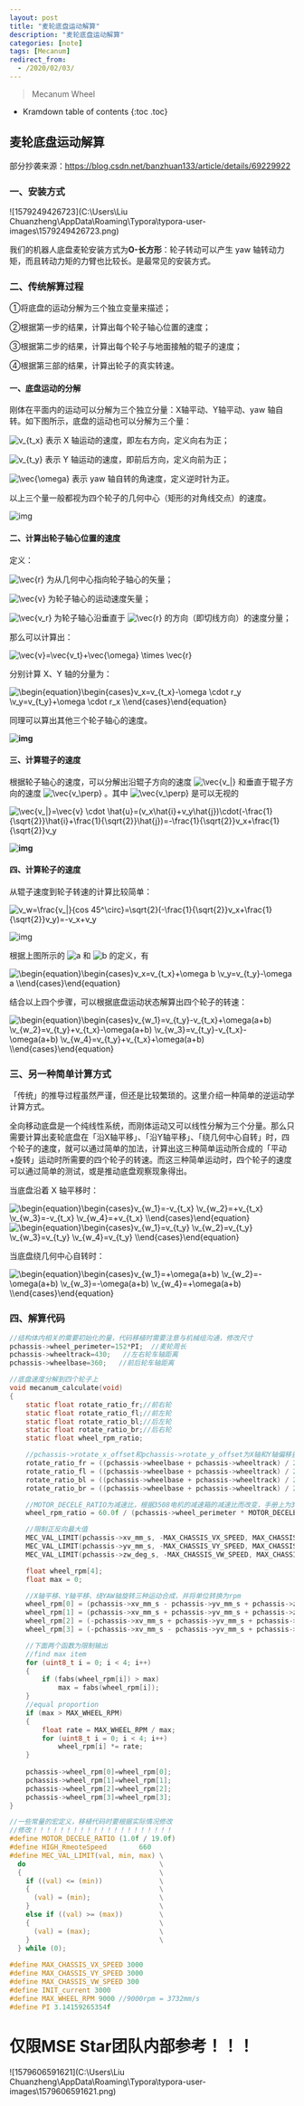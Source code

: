 ```yaml
---
layout: post
title: "麦轮底盘运动解算"
description: "麦轮底盘运动解算"
categories: [note]
tags: [Mecanum]
redirect_from:
  - /2020/02/03/
---
```


> Mecanum Wheel

* Kramdown table of contents
{:toc .toc}
## 麦轮底盘运动解算

部分抄袭来源：https://blog.csdn.net/banzhuan133/article/details/69229922

### 一、安装方式

![1579249426723](C:\Users\Liu Chuanzheng\AppData\Roaming\Typora\typora-user-images\1579249426723.png)

我们的机器人底盘麦轮安装方式为**O-长方形**：轮子转动可以产生 yaw 轴转动力矩，而且转动力矩的力臂也比较长。是最常见的安装方式。

### 二、传统解算过程

①将底盘的运动分解为三个独立变量来描述；

②根据第一步的结果，计算出每个轮子轴心位置的速度；

③根据第二步的结果，计算出每个轮子与地面接触的辊子的速度；

④根据第三部的结果，计算出轮子的真实转速。

#### 一、底盘运动的分解

刚体在平面内的运动可以分解为三个独立分量：X轴平动、Y轴平动、yaw 轴自转。如下图所示，底盘的运动也可以分解为三个量：

![v_{t_x}](http://zhihu.com/equation?tex=v_%7Bt_x%7D) 表示 X 轴运动的速度，即左右方向，定义向右为正；

![v_{t_y}](http://zhihu.com/equation?tex=v_%7Bt_y%7D) 表示 Y 轴运动的速度，即前后方向，定义向前为正；

![\vec{\omega}](http://zhihu.com/equation?tex=+%5Cvec%7B%5Comega%7D) 表示 yaw 轴自转的角速度，定义逆时针为正。

以上三个量一般都视为四个轮子的几何中心（矩形的对角线交点）的速度。

![img](https://img-blog.csdn.net/20170405153514234?watermark/2/text/aHR0cDovL2Jsb2cuY3Nkbi5uZXQvYmFuemh1YW4xMzM=/font/5a6L5L2T/fontsize/400/fill/I0JBQkFCMA==/dissolve/70/gravity/Center)

#### 二、计算出轮子轴心位置的速度

定义：

![\vec{r}](http://zhihu.com/equation?tex=%5Cvec%7Br%7D) 为从几何中心指向轮子轴心的矢量；

![\vec{v}](http://zhihu.com/equation?tex=%5Cvec%7Bv%7D) 为轮子轴心的运动速度矢量；

![\vec{v_r}](http://zhihu.com/equation?tex=%5Cvec%7Bv_r%7D) 为轮子轴心沿垂直于 ![\vec{r}](http://zhihu.com/equation?tex=%5Cvec%7Br%7D) 的方向（即切线方向）的速度分量；

那么可以计算出：

![\vec{v}=\vec{v_t}+\vec{\omega} \times \vec{r}](http://zhihu.com/equation?tex=%5Cvec%7Bv%7D%3D%5Cvec%7Bv_t%7D%2B%5Cvec%7B%5Comega%7D+%5Ctimes+%5Cvec%7Br%7D)

分别计算 X、Y 轴的分量为：

![\begin{equation}\begin{cases}v_x=v_{t_x}-\omega \cdot r_y \\v_y=v_{t_y}+\omega \cdot r_x \\\end{cases}\end{equation}](http://zhihu.com/equation?tex=%5Cbegin%7Bequation%7D%0A%5Cbegin%7Bcases%7D%0Av_x%3Dv_%7Bt_x%7D-%5Comega+%5Ccdot+r_y+%5C%5C%0Av_y%3Dv_%7Bt_y%7D%2B%5Comega+%5Ccdot+r_x+%5C%5C%0A%5Cend%7Bcases%7D%0A%5Cend%7Bequation%7D)

同理可以算出其他三个轮子轴心的速度。

**![img](https://img-blog.csdn.net/20170405153524139?watermark/2/text/aHR0cDovL2Jsb2cuY3Nkbi5uZXQvYmFuemh1YW4xMzM=/font/5a6L5L2T/fontsize/400/fill/I0JBQkFCMA==/dissolve/70/gravity/Center)**

#### 三、计算辊子的速度

根据轮子轴心的速度，可以分解出沿辊子方向的速度 ![\vec{v_\|}](http://zhihu.com/equation?tex=%5Cvec%7Bv_%5C%7C%7D) 和垂直于辊子方向的速度 ![\vec{v_\perp}](http://zhihu.com/equation?tex=%5Cvec%7Bv_%5Cperp%7D) 。其中 ![\vec{v_\perp}](http://zhihu.com/equation?tex=+%5Cvec%7Bv_%5Cperp%7D) 是可以无视的

![\vec{v_\|}=\vec{v} \cdot \hat{u}=(v_x\hat{i}+v_y\hat{j})\cdot(-\frac{1}{\sqrt{2}}\hat{i}+\frac{1}{\sqrt{2}}\hat{j})=-\frac{1}{\sqrt{2}}v_x+\frac{1}{\sqrt{2}}v_y](http://zhihu.com/equation?tex=%5Cvec%7Bv_%5C%7C%7D%3D%5Cvec%7Bv%7D+%5Ccdot+%5Chat%7Bu%7D%3D%28v_x%5Chat%7Bi%7D%2Bv_y%5Chat%7Bj%7D%29%5Ccdot%28-%5Cfrac%7B1%7D%7B%5Csqrt%7B2%7D%7D%5Chat%7Bi%7D%2B%5Cfrac%7B1%7D%7B%5Csqrt%7B2%7D%7D%5Chat%7Bj%7D%29%3D-%5Cfrac%7B1%7D%7B%5Csqrt%7B2%7D%7Dv_x%2B%5Cfrac%7B1%7D%7B%5Csqrt%7B2%7D%7Dv_y)

**![img](https://img-blog.csdn.net/20170405153530406?watermark/2/text/aHR0cDovL2Jsb2cuY3Nkbi5uZXQvYmFuemh1YW4xMzM=/font/5a6L5L2T/fontsize/400/fill/I0JBQkFCMA==/dissolve/70/gravity/Center)**

#### 四、计算轮子的速度

从辊子速度到轮子转速的计算比较简单：

![v_w=\frac{v_\|}{cos 45^\circ}=\sqrt{2}(-\frac{1}{\sqrt{2}}v_x+\frac{1}{\sqrt{2}}v_y)=-v_x+v_y](http://zhihu.com/equation?tex=v_w%3D%5Cfrac%7Bv_%5C%7C%7D%7Bcos+45%5E%5Ccirc%7D%3D%5Csqrt%7B2%7D%28-%5Cfrac%7B1%7D%7B%5Csqrt%7B2%7D%7Dv_x%2B%5Cfrac%7B1%7D%7B%5Csqrt%7B2%7D%7Dv_y%29%3D-v_x%2Bv_y)

![img](https://img-blog.csdn.net/20170405153535967?watermark/2/text/aHR0cDovL2Jsb2cuY3Nkbi5uZXQvYmFuemh1YW4xMzM=/font/5a6L5L2T/fontsize/400/fill/I0JBQkFCMA==/dissolve/70/gravity/Center)

根据上图所示的 ![a](http://zhihu.com/equation?tex=a) 和 ![b](http://zhihu.com/equation?tex=b) 的定义，有

![\begin{equation}\begin{cases}v_x=v_{t_x}+\omega b \\v_y=v_{t_y}-\omega a \\\end{cases}\end{equation}](http://zhihu.com/equation?tex=%5Cbegin%7Bequation%7D%0A%5Cbegin%7Bcases%7D%0Av_x%3Dv_%7Bt_x%7D%2B%5Comega+b+%5C%5C%0Av_y%3Dv_%7Bt_y%7D-%5Comega+a+%5C%5C%0A%5Cend%7Bcases%7D%0A%5Cend%7Bequation%7D)

结合以上四个步骤，可以根据底盘运动状态解算出四个轮子的转速：

![\begin{equation}\begin{cases}v_{w_1}=v_{t_y}-v_{t_x}+\omega(a+b) \\v_{w_2}=v_{t_y}+v_{t_x}-\omega(a+b) \\v_{w_3}=v_{t_y}-v_{t_x}-\omega(a+b) \\v_{w_4}=v_{t_y}+v_{t_x}+\omega(a+b) \\\end{cases}\end{equation}](http://zhihu.com/equation?tex=%5Cbegin%7Bequation%7D%0A%5Cbegin%7Bcases%7D%0Av_%7Bw_1%7D%3Dv_%7Bt_y%7D-v_%7Bt_x%7D%2B%5Comega%28a%2Bb%29+%5C%5C%0Av_%7Bw_2%7D%3Dv_%7Bt_y%7D%2Bv_%7Bt_x%7D-%5Comega%28a%2Bb%29+%5C%5C%0Av_%7Bw_3%7D%3Dv_%7Bt_y%7D-v_%7Bt_x%7D-%5Comega%28a%2Bb%29+%5C%5C%0Av_%7Bw_4%7D%3Dv_%7Bt_y%7D%2Bv_%7Bt_x%7D%2B%5Comega%28a%2Bb%29+%5C%5C%0A%5Cend%7Bcases%7D%0A%5Cend%7Bequation%7D)

### 三、另一种简单计算方式

「传统」的推导过程虽然严谨，但还是比较繁琐的。这里介绍一种简单的逆运动学计算方式。

全向移动底盘是一个纯线性系统，而刚体运动又可以线性分解为三个分量。那么只需要计算出麦轮底盘在「沿X轴平移」、「沿Y轴平移」、「绕几何中心自转」时，四个轮子的速度，就可以通过简单的加法，计算出这三种简单运动所合成的「平动+旋转」运动时所需要的四个轮子的转速。而这三种简单运动时，四个轮子的速度可以通过简单的测试，或是推动底盘观察现象得出。

当底盘沿着 X 轴平移时：

![\begin{equation}\begin{cases}v_{w_1}=-v_{t_x} \\v_{w_2}=+v_{t_x} \\v_{w_3}=-v_{t_x} \\v_{w_4}=+v_{t_x} \\\end{cases}\end{equation}](http://zhihu.com/equation?tex=%5Cbegin%7Bequation%7D%0A%5Cbegin%7Bcases%7D%0Av_%7Bw_1%7D%3D-v_%7Bt_x%7D+%5C%5C%0Av_%7Bw_2%7D%3D%2Bv_%7Bt_x%7D+%5C%5C%0Av_%7Bw_3%7D%3D-v_%7Bt_x%7D+%5C%5C%0Av_%7Bw_4%7D%3D%2Bv_%7Bt_x%7D+%5C%5C%0A%5Cend%7Bcases%7D%0A%5Cend%7Bequation%7D)
![\begin{equation}\begin{cases}v_{w_1}=v_{t_y} \\v_{w_2}=v_{t_y} \\v_{w_3}=v_{t_y} \\v_{w_4}=v_{t_y} \\\end{cases}\end{equation}](http://zhihu.com/equation?tex=%5Cbegin%7Bequation%7D%0A%5Cbegin%7Bcases%7D%0Av_%7Bw_1%7D%3Dv_%7Bt_y%7D+%5C%5C%0Av_%7Bw_2%7D%3Dv_%7Bt_y%7D+%5C%5C%0Av_%7Bw_3%7D%3Dv_%7Bt_y%7D+%5C%5C%0Av_%7Bw_4%7D%3Dv_%7Bt_y%7D+%5C%5C%0A%5Cend%7Bcases%7D%0A%5Cend%7Bequation%7D)

当底盘绕几何中心自转时：

![\begin{equation}\begin{cases}v_{w_1}=+\omega(a+b) \\v_{w_2}=-\omega(a+b) \\v_{w_3}=-\omega(a+b) \\v_{w_4}=+\omega(a+b) \\\end{cases}\end{equation}](http://zhihu.com/equation?tex=%5Cbegin%7Bequation%7D%0A%5Cbegin%7Bcases%7D%0Av_%7Bw_1%7D%3D%2B%5Comega%28a%2Bb%29+%5C%5C%0Av_%7Bw_2%7D%3D-%5Comega%28a%2Bb%29+%5C%5C%0Av_%7Bw_3%7D%3D-%5Comega%28a%2Bb%29+%5C%5C%0Av_%7Bw_4%7D%3D%2B%5Comega%28a%2Bb%29+%5C%5C%0A%5Cend%7Bcases%7D%0A%5Cend%7Bequation%7D)

### 四、解算代码

```c
//结构体内相关的需要初始化的量，代码移植时需要注意与机械组沟通，修改尺寸
pchassis->wheel_perimeter=152*PI;  //麦轮周长
pchassis->wheeltrack=430;   //左右轮车轴距离
pchassis->wheelbase=360;   //前后轮车轴距离

//底盘速度分解到四个轮子上	
void mecanum_calculate(void)
{
	static float rotate_ratio_fr;//前右轮 
	static float rotate_ratio_fl;//前左轮
	static float rotate_ratio_bl;//后左轮
	static float rotate_ratio_br;//后右轮
	static float wheel_rpm_ratio;

    //pchassis->rotate_x_offset和pchassis->rotate_y_offset为X轴和Y轴偏移量，编码器与陀螺仪数据融合时会用到，否则置0；57.3f为180/PI，用于角度和弧度单位转换
	rotate_ratio_fr = ((pchassis->wheelbase + pchassis->wheeltrack) / 2.0f - pchassis->rotate_x_offset + pchassis->rotate_y_offset) / 57.3f;  //右前轮，单位为mm*rad/deg
	rotate_ratio_fl = ((pchassis->wheelbase + pchassis->wheeltrack) / 2.0f - pchassis->rotate_x_offset - pchassis->rotate_y_offset) / 57.3f;  //左前轮，单位为mm*rad/deg
	rotate_ratio_bl = ((pchassis->wheelbase + pchassis->wheeltrack) / 2.0f + pchassis->rotate_x_offset - pchassis->rotate_y_offset) / 57.3f;  //左后轮，单位为mm*rad/deg
	rotate_ratio_br = ((pchassis->wheelbase + pchassis->wheeltrack) / 2.0f + pchassis->rotate_x_offset + pchassis->rotate_y_offset) / 57.3f;  //右后轮，单位为mm*rad/deg

    //MOTOR_DECELE_RATIO为减速比，根据3508电机的减速箱的减速比而改变，手册上为3591/187
	wheel_rpm_ratio = 60.0f / (pchassis->wheel_perimeter * MOTOR_DECELE_RATIO);  //单位为r/(min*mm)

    //限制正反向最大值
	MEC_VAL_LIMIT(pchassis->xv_mm_s, -MAX_CHASSIS_VX_SPEED, MAX_CHASSIS_VX_SPEED); //mm/s
	MEC_VAL_LIMIT(pchassis->yv_mm_s, -MAX_CHASSIS_VY_SPEED, MAX_CHASSIS_VY_SPEED); //mm/s
	MEC_VAL_LIMIT(pchassis->zw_deg_s, -MAX_CHASSIS_VW_SPEED, MAX_CHASSIS_VW_SPEED); 	//deg/s

	float wheel_rpm[4];
	float max = 0;

    //X轴平移、Y轴平移、绕YAW轴旋转三种运动合成，并将单位转换为rpm
	wheel_rpm[0] = (pchassis->xv_mm_s - pchassis->yv_mm_s + pchassis->zw_deg_s * rotate_ratio_fr) * wheel_rpm_ratio;
	wheel_rpm[1] = (pchassis->xv_mm_s + pchassis->yv_mm_s + pchassis->zw_deg_s * rotate_ratio_fl) * wheel_rpm_ratio;
	wheel_rpm[2] = (-pchassis->xv_mm_s + pchassis->yv_mm_s + pchassis->zw_deg_s * rotate_ratio_bl) * wheel_rpm_ratio;
	wheel_rpm[3] = (-pchassis->xv_mm_s - pchassis->yv_mm_s + pchassis->zw_deg_s * rotate_ratio_br) * wheel_rpm_ratio;

    //下面两个函数为限制输出
	//find max item
	for (uint8_t i = 0; i < 4; i++)
	{
		if (fabs(wheel_rpm[i]) > max)
			max = fabs(wheel_rpm[i]);
	}
	//equal proportion
	if (max > MAX_WHEEL_RPM)
	{
		float rate = MAX_WHEEL_RPM / max;
		for (uint8_t i = 0; i < 4; i++)
			wheel_rpm[i] *= rate;
	}
	
	pchassis->wheel_rpm[0]=wheel_rpm[0];
	pchassis->wheel_rpm[1]=wheel_rpm[1];
	pchassis->wheel_rpm[2]=wheel_rpm[2];
	pchassis->wheel_rpm[3]=wheel_rpm[3];	
}
```

```c
//一些常量的宏定义，移植代码时要根据实际情况修改
//修改！！！！！！！！！！！！！！！！！！！！！
#define MOTOR_DECELE_RATIO (1.0f / 19.0f)
#define HIGH_RmeoteSpeed		660
#define MEC_VAL_LIMIT(val, min, max) \
  do                                 \
  {                                  \
    if ((val) <= (min))              \
    {                                \
      (val) = (min);                 \
    }                                \
    else if ((val) >= (max))         \
    {                                \
      (val) = (max);                 \
    }                                \
  } while (0);
  
#define MAX_CHASSIS_VX_SPEED 3000 
#define MAX_CHASSIS_VY_SPEED 3000
#define MAX_CHASSIS_VW_SPEED 300 
#define INIT_current 3000 	
#define MAX_WHEEL_RPM 9000 //9000rpm = 3732mm/s
#define PI 3.14159265354f
```







# 仅限MSE Star团队内部参考！！！

![1579606591621](C:\Users\Liu Chuanzheng\AppData\Roaming\Typora\typora-user-images\1579606591621.png)

